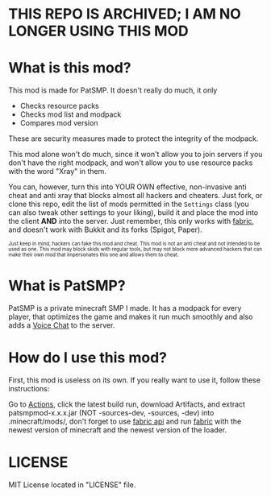 # THIS REPO IS ARCHIVED; I AM NO LONGER USING THIS MOD
# What is this mod?
This mod is made for PatSMP. It doesn't really do much, it only
* Checks resource packs
* Checks mod list and modpack
* Compares mod version

These are security measures made to protect the integrity of the modpack.

This mod alone won't do much, since it won't allow you to join servers if you don't have the right modpack, and won't allow you to use resource packs with the word "Xray" in them.

You can, however, turn this into YOUR OWN effective, non-invasive anti cheat and anti xray that blocks almost all hackers and cheaters. Just fork, or clone this repo, edit the list of mods permitted in the `Settings` class (you can also tweak other settings to your liking), build it and place the mod into the client **AND** into the server. Just remember, this only works with [fabric](https://fabricmc.net/), and doesn't work with Bukkit and its forks (Spigot, Paper).

<sub><sup>Just keep in mind, hackers can fake this mod and cheat. This mod is not an anti cheat and not intended to be used as one. This mod may block skids with regular tools, but may not block more advanced hackers that can make their own mod that impersonates this one and allows them to cheat.</sub></sup>
# What is PatSMP?
PatSMP is a private minecraft SMP I made. It has a modpack for every player, that optimizes the game and makes it run much smoothly and also adds a [Voice Chat](https://www.curseforge.com/minecraft/mc-mods/simple-voice-chat) to the server.
# How do I use this mod?
First, this mod is useless on its own. If you really want to use it, follow these instructions:

Go to [Actions](https://github.com/PatrickMSM/PatSMPMod/actions), click the latest build run, download Artifacts, and extract patsmpmod-x.x.x.jar (NOT -sources-dev, -sources, -dev) into .minecraft/mods/, don't forget to use [fabric api](https://www.curseforge.com/minecraft/mc-mods/fabric-api) and run [fabric](https://fabricmc.net/) with the newest version of minecraft and the newest version of the loader. 
# LICENSE
MIT License located in "LICENSE" file.
